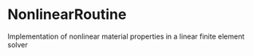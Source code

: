# NonlinearRoutine
Implementation of nonlinear material properties in a linear finite element solver 
